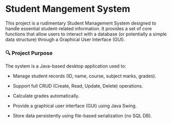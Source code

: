 # Student Mangement System

This project is a rudimentary Student Management System designed to handle essential student-related information. It provides a set of core functions that allow users to interact with a database (or potentially a simple data structure) through a Graphical User Interface (GUI).

### 🔍 Project Purpose
The system is a Java-based desktop application used to:

- Manage student records (ID, name, course, subject marks, grades).

- Support full CRUD (Create, Read, Update, Delete) operations.

- Calculate grades automatically.

- Provide a graphical user interface (GUI) using Java Swing.

- Store data persistently using file-based serialization (no SQL DB).
                                         
